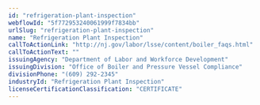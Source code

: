 ```yaml
---
id: "refrigeration-plant-inspection"
webflowId: "5f772953240061999f7834bb"
urlSlug: "refrigeration-plant-inspection"
name: "Refrigeration Plant Inspection"
callToActionLink: "http://nj.gov/labor/lsse/content/boiler_faqs.html"
callToActionText: ""
issuingAgency: "Department of Labor and Workforce Development"
issuingDivision: "Office of Boiler and Pressure Vessel Compliance"
divisionPhone: "(609) 292-2345"
industryId: "Refrigeration Plant Inspection"
licenseCertificationClassification: "CERTIFICATE"
---
```

